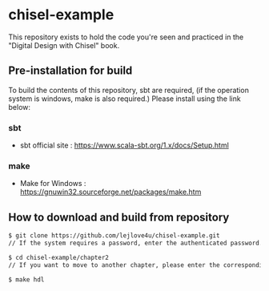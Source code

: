 # chisel-example
This repository exists to hold the code you're seen and practiced in the "Digital Design with Chisel" book.

Pre-installation for build
--------------------------
To build the contents of this repository, sbt are required, (if the operation system is windows, make is also required.) Please install using the link below:

### sbt
  - sbt official site : https://www.scala-sbt.org/1.x/docs/Setup.html

### make
  - Make for Windows : https://gnuwin32.sourceforge.net/packages/make.htm
  

How to download and build from repository
--------------------------

```sh
$ git clone https://github.com/lejlove4u/chisel-example.git
// If the system requires a password, enter the authenticated password.

$ cd chisel-example/chapter2 
// If you want to move to another chapter, please enter the corresponding number.

$ make hdl
```